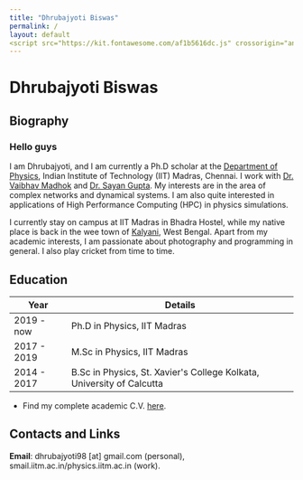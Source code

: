 ```yaml
---
title: "Dhrubajyoti Biswas"
permalink: /
layout: default
<script src="https://kit.fontawesome.com/af1b5616dc.js" crossorigin="anonymous"></script>
---
```


# Dhrubajyoti Biswas

## Biography

### Hello guys

 I am Dhrubajyoti, and I am currently a Ph.D scholar at the [Department of Physics](https://physics.iitm.ac.in), Indian Institute of Technology (IIT) Madras, Chennai. I work with [Dr. Vaibhav Madhok](https://sites.google.com/view/madhok) and [Dr. Sayan Gupta](https://home.iitm.ac.in/sayan/). My interests are in the area of complex networks and dynamical systems. I am also quite interested in applications of High Performance Computing (HPC) in physics simulations.

 I currently stay on campus at IIT Madras in Bhadra Hostel, while my native place is back in the wee town of [Kalyani](https://en.wikipedia.org/wiki/Kalyani,_West_Bengal), West Bengal. Apart from my academic interests, I am passionate about photography and programming in general. I also play cricket from time to time.

## Education

| Year | Details |
| --- | --- |
| 2019 - now | Ph.D in Physics, IIT Madras |
| 2017 - 2019 | M.Sc in Physics, IIT Madras |
| 2014 - 2017 | B.Sc in Physics, St. Xavier's College Kolkata, University of Calcutta |

- Find my complete academic C.V. [here](https://drive.google.com/file/d/1pDmqyZtTw7QiOCLzVDtpZioT9_SFtdWR/view?usp=sharing).

## Contacts and Links

**Email**: dhrubajyoti98 [at] gmail.com (personal), smail.iitm.ac.in/physics.iitm.ac.in (work).


<i class="fas fa-thumbs-up fa-5x"></i>
